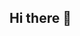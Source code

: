 ## Hi there 👋

<!--
**JyotiBhandari230/JyotiBhandari230** is a ✨ _special_ ✨ repository because its `README.md` (this file) appears on your GitHub profile.

<h1 align="center">Hi 👋, I'm Jyoti BHandari</h1>
<h3 align="center">✨ Welcome to my GitHub profile! I'm currently pursuing Data Science and preparing for roles in Data Science and Data Analytics. Here, you’ll find my learning journey, real-world projects, and data-driven experiments! 🚀</h3>

<p align="left"> <img src="https://komarev.com/ghpvc/?username=jyotibhandari230&label=Profile%20views&color=0e75b6&style=flat" alt="jyotibhandari230" /> </p>

- 🌱 I’m currently learning **AI/ML**

- 📫 How to reach me **https://www.linkedin.com/in/jyoti-bhandari230**

<h3 align="left">Connect with me:</h3>
<p align="left">
<a href="https://linkedin.com/in/jyoti-bhandari230" target="blank"><img align="center" src="https://raw.githubusercontent.com/rahuldkjain/github-profile-readme-generator/master/src/images/icons/Social/linked-in-alt.svg" alt="jyoti-bhandari230" height="30" width="40" /></a>
</p>

<h3 align="left">Languages and Tools:</h3>
<p align="left"> <a href="https://www.mongodb.com/" target="_blank" rel="noreferrer"> <img src="https://raw.githubusercontent.com/devicons/devicon/master/icons/mongodb/mongodb-original-wordmark.svg" alt="mongodb" width="40" height="40"/> </a> <a href="https://www.mysql.com/" target="_blank" rel="noreferrer"> <img src="https://raw.githubusercontent.com/devicons/devicon/master/icons/mysql/mysql-original-wordmark.svg" alt="mysql" width="40" height="40"/> </a> <a href="https://pandas.pydata.org/" target="_blank" rel="noreferrer"> <img src="https://raw.githubusercontent.com/devicons/devicon/2ae2a900d2f041da66e950e4d48052658d850630/icons/pandas/pandas-original.svg" alt="pandas" width="40" height="40"/> </a> <a href="https://www.python.org" target="_blank" rel="noreferrer"> <img src="https://raw.githubusercontent.com/devicons/devicon/master/icons/python/python-original.svg" alt="python" width="40" height="40"/> </a> <a href="https://scikit-learn.org/" target="_blank" rel="noreferrer"> <img src="https://upload.wikimedia.org/wikipedia/commons/0/05/Scikit_learn_logo_small.svg" alt="scikit_learn" width="40" height="40"/> </a> <a href="https://seaborn.pydata.org/" target="_blank" rel="noreferrer"> <img src="https://seaborn.pydata.org/_images/logo-mark-lightbg.svg" alt="seaborn" width="40" height="40"/> </a> </p>

<p><img align="center" src="https://github-readme-stats.vercel.app/api/top-langs?username=jyotibhandari230&show_icons=true&locale=en&layout=compact" alt="jyotibhandari230" /></p>

<p><img align="center" src="https://github-readme-streak-stats.herokuapp.com/?user=jyotibhandari230&" alt="jyotibhandari230" /></p>

